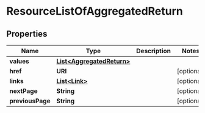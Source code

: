 

# ResourceListOfAggregatedReturn


## Properties

| Name | Type | Description | Notes |
|------------ | ------------- | ------------- | -------------|
|**values** | [**List&lt;AggregatedReturn&gt;**](AggregatedReturn.md) |  |  |
|**href** | **URI** |  |  [optional] |
|**links** | [**List&lt;Link&gt;**](Link.md) |  |  [optional] |
|**nextPage** | **String** |  |  [optional] |
|**previousPage** | **String** |  |  [optional] |



